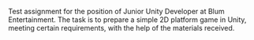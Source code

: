 Test assignment for the position of Junior Unity Developer at Blum Entertainment. The task is to prepare a simple 2D platform game in Unity, meeting certain requirements, with the help of the materials received.
